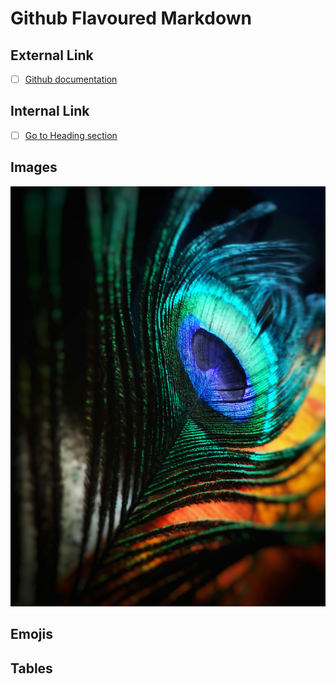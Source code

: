 # Github Flavoured Markdown
## External Link
- [ ] [Github documentation](https://help.github.com/en)
## Internal Link
- [ ] [Go to  Heading section](#Github-Flavoured-Markdown)
## Images
![image info](./Images/pexels-anjana-c-674010.jpg)

## Emojis
## Tables
